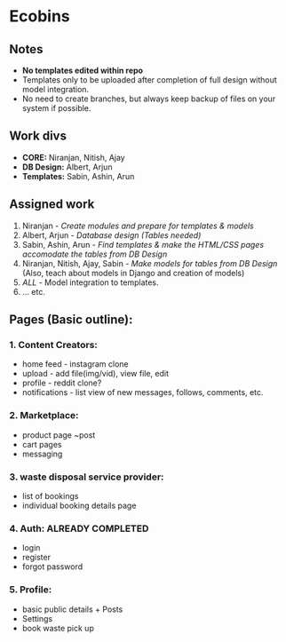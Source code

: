 # Ecobins

## Notes
 - **No templates edited within repo**
 - Templates only to be uploaded after completion of full design without model integration.
 - No need to create branches, but always keep backup of files on your system if possible.

## Work divs
- **CORE:** Niranjan, Nitish, Ajay
- **DB Design:** Albert, Arjun
- **Templates:** Sabin, Ashin, Arun

## Assigned work
1. Niranjan - *Create modules and prepare for templates & models*
2. Albert, Arjun - *Database design (Tables needed)*
3. Sabin, Ashin, Arun - *Find templates & make the HTML/CSS pages accomodate the tables from DB Design*
4. Niranjan, Nitish, Ajay, Sabin - *Make models for tables from DB Design* (Also, teach about models in Django and creation of models)
5. _ALL_ - Model integration to templates.
6.  ... etc.


## Pages (Basic outline):
### 1. Content Creators:
  * home feed - instagram clone
  * upload - add file(img/vid), view file, edit
  * profile - reddit clone?
  * notifications - list view of new messages, follows, comments, etc.
### 2. Marketplace:
  * product page ~post
  * cart pages
  * messaging
### 3. waste disposal service provider:
  * list of bookings
  * individual booking details page
### 4. Auth: **ALREADY COMPLETED**
  * login
  * register
  * forgot password
### 5. Profile:
  * basic public details + Posts
  * Settings
  * book waste pick up



